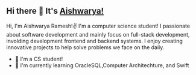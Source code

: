 ## Hi there 👋 It's [Aishwarya!](http://github.com/ashram15)

Hi, I'm Aishwarya Ramesh!✌️ I'm a computer science student! I passionate about software development and mainly focus on full-stack development, involding development frontend and backend systems. I enjoy creating innovative projects to help solve problems we face on the daily. 

- 🏫 I'm a CS student!
- 📖 I'm currently learning OracleSQL,Computer Architechture, and Swift

